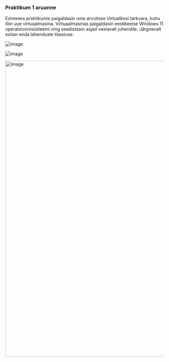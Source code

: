 ### Praktikum 1 aruanne

Esimeses praktikumis paigaldasin oma arvutisse Virtualboxi tarkvara, kuhu lõin uue virtuaalmasina. Virtuaalmasinas paigaldasin eestikeelse Windows 11 operatsioonisüsteemi ning seadistasin asjad vastavalt juhendile. Järgnevalt esitan enda lahenduste tõestuse.

![image](https://github.com/user-attachments/assets/55968c61-97d7-4847-8535-ec6437d155ab)

![image](https://github.com/user-attachments/assets/1904cc9b-bf34-4925-925f-48c339302bb0)

<img width="943" alt="image" src="https://github.com/user-attachments/assets/0f12a2f6-094a-4484-84e1-5272314e9c2e">
